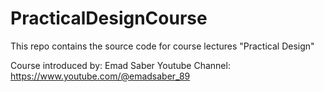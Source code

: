 # PracticalDesignCourse

This repo contains the source code for course lectures "Practical Design"

Course introduced by: Emad Saber
Youtube Channel: https://www.youtube.com/@emadsaber_89
